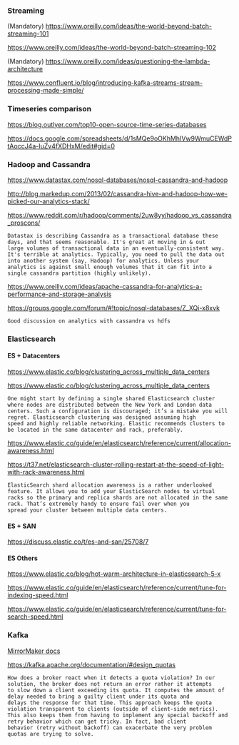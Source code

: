 ### Streaming

(Mandatory) https://www.oreilly.com/ideas/the-world-beyond-batch-streaming-101

https://www.oreilly.com/ideas/the-world-beyond-batch-streaming-102

(Mandatory) https://www.oreilly.com/ideas/questioning-the-lambda-architecture

https://www.confluent.io/blog/introducing-kafka-streams-stream-processing-made-simple/

### Timeseries comparison

https://blog.outlyer.com/top10-open-source-time-series-databases

https://docs.google.com/spreadsheets/d/1sMQe9oOKhMhIVw9WmuCEWdPtAoccJ4a-IuZv4fXDHxM/edit#gid=0

### Hadoop and Cassandra

https://www.datastax.com/nosql-databases/nosql-cassandra-and-hadoop

http://blog.markedup.com/2013/02/cassandra-hive-and-hadoop-how-we-picked-our-analytics-stack/

https://www.reddit.com/r/hadoop/comments/2uw8yy/hadoop_vs_cassandra_proscons/

    Datastax is describing Cassandra as a transactional database these days, and that seems reasonable. It's great at moving in & out 
    large volumes of transactional data in an eventually-consistent way.
    It's terrible at analytics. Typically, you need to pull the data out into another system (say, Hadoop) for analytics. Unless your
    analytics is against small enough volumes that it can fit into a single cassandra partition (highly unlikely).

https://www.oreilly.com/ideas/apache-cassandra-for-analytics-a-performance-and-storage-analysis

https://groups.google.com/forum/#!topic/nosql-databases/Z_XQi-x8xvk

    Good discussion on analytics with cassandra vs hdfs

### Elasticsearch

#### ES + Datacenters

https://www.elastic.co/blog/clustering_across_multiple_data_centers

https://www.elastic.co/blog/clustering_across_multiple_data_centers

    One might start by defining a single shared Elasticsearch cluster where nodes are distributed between the New York and London data
    centers. Such a configuration is discouraged; it’s a mistake you will regret. Elasticsearch clustering was designed assuming high
    speed and highly reliable networking. Elastic recommends clusters to be located in the same datacenter and rack, preferably.

https://www.elastic.co/guide/en/elasticsearch/reference/current/allocation-awareness.html

https://t37.net/elasticsearch-cluster-rolling-restart-at-the-speed-of-light-with-rack-awareness.html

    ElasticSearch shard allocation awareness is a rather underlooked feature. It allows you to add your ElasticSearch nodes to virtual
    racks so the primary and replica shards are not allocated in the same rack. That’s extremely handy to ensure fail over when you 
    spread your cluster between multiple data centers.

#### ES + SAN

https://discuss.elastic.co/t/es-and-san/25708/7

#### ES Others

https://www.elastic.co/blog/hot-warm-architecture-in-elasticsearch-5-x

https://www.elastic.co/guide/en/elasticsearch/reference/current/tune-for-indexing-speed.html

https://www.elastic.co/guide/en/elasticsearch/reference/current/tune-for-search-speed.html

### Kafka

[MirrorMaker docs](https://cwiki.apache.org/confluence/pages/viewpage.action?pageId=27846330)

https://kafka.apache.org/documentation/#design_quotas 

    How does a broker react when it detects a quota violation? In our solution, the broker does not return an error rather it attempts 
    to slow down a client exceeding its quota. It computes the amount of delay needed to bring a guilty client under its quota and 
    delays the response for that time. This approach keeps the quota violation transparent to clients (outside of client-side metrics). 
    This also keeps them from having to implement any special backoff and retry behavior which can get tricky. In fact, bad client 
    behavior (retry without backoff) can exacerbate the very problem quotas are trying to solve.

